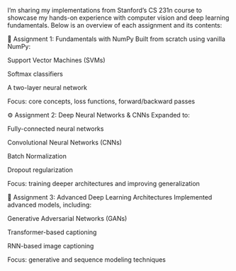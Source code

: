I’m sharing my implementations from Stanford’s CS 231n course to showcase my hands-on experience with computer vision and deep learning fundamentals. Below is an overview of each assignment and its contents:

🚀 Assignment 1: Fundamentals with NumPy
Built from scratch using vanilla NumPy:

Support Vector Machines (SVMs)

Softmax classifiers

A two-layer neural network

Focus: core concepts, loss functions, forward/backward passes

⚙️ Assignment 2: Deep Neural Networks & CNNs
Expanded to:

Fully-connected neural networks

Convolutional Neural Networks (CNNs)

Batch Normalization

Dropout regularization

Focus: training deeper architectures and improving generalization

🤖 Assignment 3: Advanced Deep Learning Architectures
Implemented advanced models, including:

Generative Adversarial Networks (GANs)

Transformer-based captioning

RNN-based image captioning

Focus: generative and sequence modeling techniques
